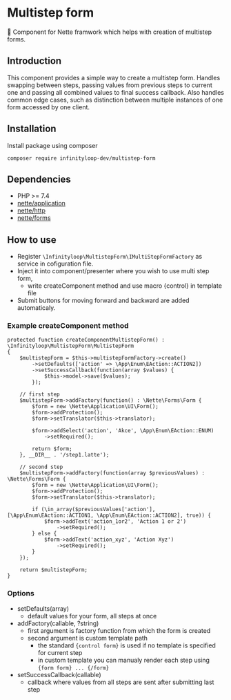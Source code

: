 # Multistep form

:wrench: Component for Nette framwork which helps with creation of multistep forms.

## Introduction

This component provides a simple way to create a multistep form. Handles swapping between steps, passing values from previous steps to current one and passing all combined values to final success callback. Also handles common edge cases, such as distinction between multiple instances of one form accessed by one client.

## Installation

Install package using composer

```
composer require infinityloop-dev/multistep-form
```

## Dependencies

- PHP >= 7.4
- [nette/application](https://github.com/nette/application)
- [nette/http](https://github.com/nette/http)
- [nette/forms](https://github.com/nette/forms)


## How to use

- Register `\Infinityloop\MultistepForm\IMultiStepFormFactory` as service in cofiguration file.
- Inject it into component/presenter where you wish to use multi step form, 
    - write createComponent method and use macro {control} in template file
- Submit buttons for moving forward and backward are added automaticaly.

### Example createComponent method

```
protected function createComponentMultistepForm() : \Infinityloop\MultistepForm\MultistepForm
{
    $multistepForm = $this->multistepFormFactory->create()
        ->setDefaults(['action' => \App\Enum\EAction::ACTION2])
        ->setSuccessCallback(function(array $values) {
            $this->model->save($values);
        });

    // first step
    $multistepForm->addFactory(function() : \Nette\Forms\Form {
        $form = new \Nette\Application\UI\Form();
        $form->addProtection();
        $form->setTranslator($this->translator);

        $form->addSelect('action', 'Akce', \App\Enum\EAction::ENUM)
            ->setRequired();

        return $form;
    }, __DIR__ . '/step1.latte');

    // second step
    $multistepForm->addFactory(function(array $previousValues) : \Nette\Forms\Form {
        $form = new \Nette\Application\UI\Form();
        $form->addProtection();
        $form->setTranslator($this->translator);

        if (\in_array($previousValues['action'], [\App\Enum\EAction::ACTION1, \App\Enum\EAction::ACTION2], true)) {
            $form->addText('action_1or2', 'Action 1 or 2')
                ->setRequired();
        } else {
            $form->addText('action_xyz', 'Action Xyz')
                ->setRequired();
        }
    });

    return $multistepForm;
}
```

### Options

- setDefaults(array)
    - default values for your form, all steps at once
- addFactory(callable, ?string)
    - first argument is factory function from which the form is created
    - second argument is custom template path
        - the standard `{control form}` is used if no template is specified for current step
        - in custom template you can manualy render each step using `{form form} ... {/form}`
- setSuccessCallback(callable)
    - callback where values from all steps are sent after submitting last step
